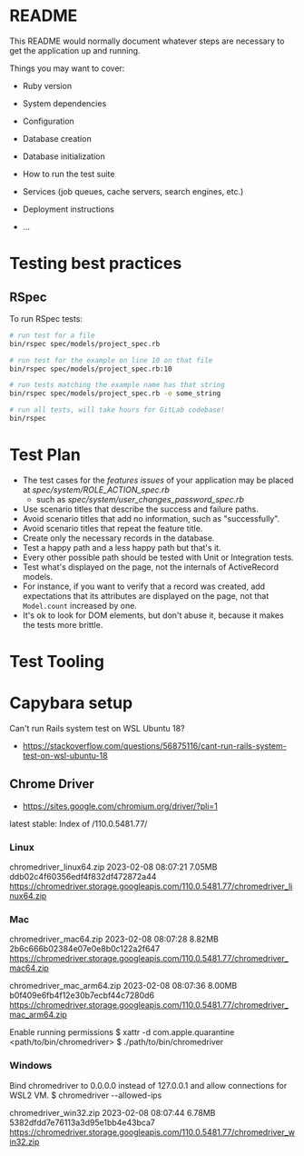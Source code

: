 # README

This README would normally document whatever steps are necessary to get the
application up and running.

Things you may want to cover:

- Ruby version

- System dependencies

- Configuration

- Database creation

- Database initialization

- How to run the test suite

- Services (job queues, cache servers, search engines, etc.)

- Deployment instructions

- ...

# Testing best practices

## RSpec
To run RSpec tests:

```bash
# run test for a file
bin/rspec spec/models/project_spec.rb

# run test for the example on line 10 on that file
bin/rspec spec/models/project_spec.rb:10

# run tests matching the example name has that string
bin/rspec spec/models/project_spec.rb -e some_string

# run all tests, will take hours for GitLab codebase!
bin/rspec
```


# Test Plan

- The test cases for the _features issues_ of your application may be placed at _spec/system/ROLE_ACTION_spec.rb_
  - such as _spec/system/user_changes_password_spec.rb_
- Use scenario titles that describe the success and failure paths.
- Avoid scenario titles that add no information, such as "successfully".
- Avoid scenario titles that repeat the feature title.
- Create only the necessary records in the database.
- Test a happy path and a less happy path but that's it.
- Every other possible path should be tested with Unit or Integration tests.
- Test what's displayed on the page, not the internals of ActiveRecord models.
- For instance, if you want to verify that a record was created, add expectations that its attributes are displayed on the page, not that `Model.count` increased by one.
- It's ok to look for DOM elements, but don't abuse it, because it makes the tests more brittle.

# Test Tooling

# Capybara setup

Can't run Rails system test on WSL Ubuntu 18?

- https://stackoverflow.com/questions/56875116/cant-run-rails-system-test-on-wsl-ubuntu-18

## Chrome Driver

- https://sites.google.com/chromium.org/driver/?pli=1

latest stable:
Index of /110.0.5481.77/

### Linux

chromedriver_linux64.zip 2023-02-08 08:07:21 7.05MB ddb02c4f60356edf4f832df472872a44
https://chromedriver.storage.googleapis.com/110.0.5481.77/chromedriver_linux64.zip

### Mac

chromedriver_mac64.zip 2023-02-08 08:07:28 8.82MB 2b6c666b02384e07e0e8b0c122a2f647
https://chromedriver.storage.googleapis.com/110.0.5481.77/chromedriver_mac64.zip

chromedriver_mac_arm64.zip 2023-02-08 08:07:36 8.00MB b0f409e6fb4f12e30b7ecbf44c7280d6
https://chromedriver.storage.googleapis.com/110.0.5481.77/chromedriver_mac_arm64.zip

Enable running permissions
$ xattr -d com.apple.quarantine <path/to/bin/chromedriver>
$ ./path/to/bin/chromedriver

### Windows

Bind chromedriver to 0.0.0.0 instead of 127.0.0.1
and allow connections for WSL2 VM.
$ chromedriver --allowed-ips

chromedriver_win32.zip 2023-02-08 08:07:44 6.78MB 5382dfdd7e76113a3d95e1bb4e43bca7
https://chromedriver.storage.googleapis.com/110.0.5481.77/chromedriver_win32.zip
